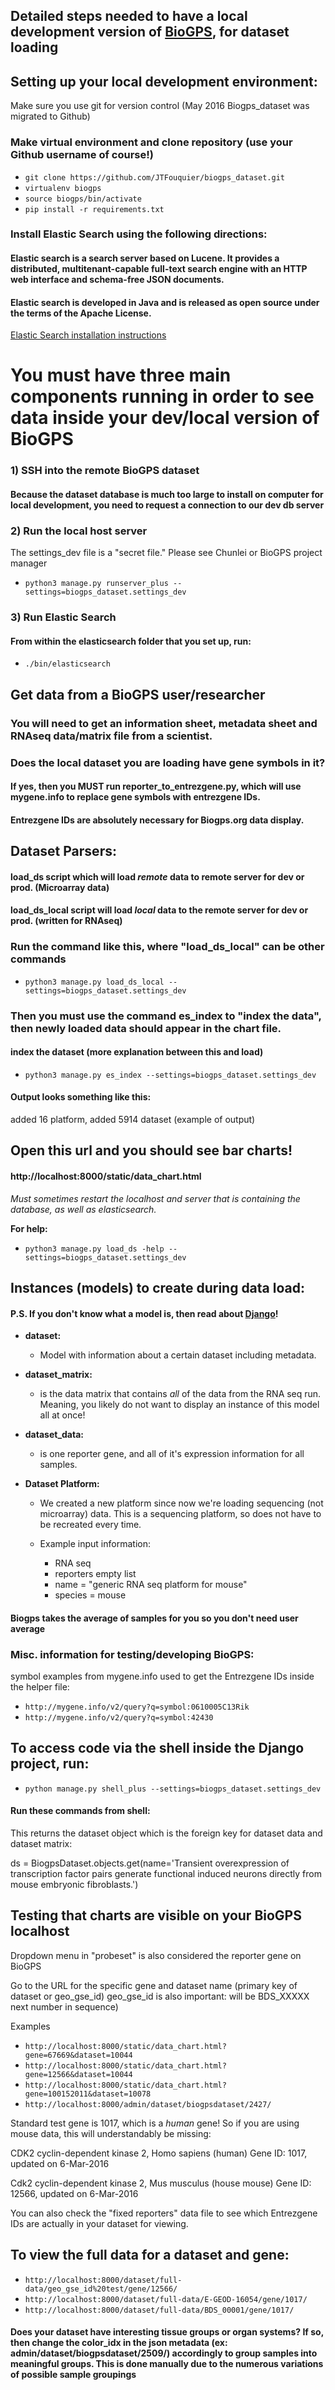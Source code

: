 
## Detailed steps needed to have a local development version of [BioGPS](http://biogps.org/#goto=welcome), for dataset loading


## Setting up your local development environment:

Make sure you use git for version control (May 2016 Biogps_dataset was migrated to Github)

### Make virtual environment and clone repository (use your Github username of course!)

- `git clone https://github.com/JTFouquier/biogps_dataset.git`
- `virtualenv biogps`
- `source biogps/bin/activate`
- `pip install -r requirements.txt`

### Install Elastic Search using the following directions:

#### Elastic search is a search server based on Lucene. It provides a distributed, multitenant-capable full-text search engine with an HTTP web interface and schema-free JSON documents.
#### Elastic search is developed in Java and is released as open source under the terms of the Apache License.

[Elastic Search installation instructions](https://www.astic.co/guide/en/elasticsearch/reference/current/_installation.html)

# You must have three main components running in order to see data inside your dev/local version of BioGPS

### 1) SSH into the remote BioGPS dataset
#### Because the dataset database is much too large to install on computer for local development, you need to request a connection to our dev db server

### 2) Run the local host server

The settings_dev file is a "secret file." Please see Chunlei or BioGPS project manager

- `python3 manage.py runserver_plus --settings=biogps_dataset.settings_dev`

### 3) Run Elastic Search

#### From within the elasticsearch folder that you set up, run:

- `./bin/elasticsearch`

## Get data from a BioGPS user/researcher
### You will need to get an information sheet, metadata sheet and RNAseq data/matrix file from a scientist.

### Does the local dataset you are loading have gene symbols in it?
#### If yes, then you MUST run reporter_to_entrezgene.py, which will use mygene.info to replace gene symbols with entrezgene IDs.

#### Entrezgene IDs are absolutely necessary for Biogps.org data display.

## Dataset Parsers:

#### load_ds script which will load *remote* data to remote server for dev or prod. (Microarray data)
#### load_ds_local script will load *local* data to the remote server for dev or prod. (written for RNAseq)

### Run the command like this, where "load_ds_local" can be other commands

- `python3 manage.py load_ds_local --settings=biogps_dataset.settings_dev`

### Then you must use the command es_index to "index the data", then newly loaded data should appear in the chart file.

#### index the dataset (more explanation between this and load)
- `python3 manage.py es_index --settings=biogps_dataset.settings_dev`

#### Output looks something like this:
added 16 platform, added 5914 dataset (example of output)

## Open this url and you should see bar charts!
#### http://localhost:8000/static/data_chart.html

*Must sometimes restart the localhost and server that is containing the database, as well as elasticsearch.*

**For help:**
- `python3 manage.py load_ds -help --settings=biogps_dataset.settings_dev`

## Instances (models) to create during data load:
#### P.S. If you don't know what a model is, then read about [Django](https://www.djangoproject.com/)!

* **dataset:**
    * Model with information about a certain dataset including metadata.

* **dataset_matrix:**

    * is the data matrix that contains *all* of the data from the RNA seq run. Meaning, you likely do not want to display an instance of this model all at once!

* **dataset_data:**
    * is one reporter gene, and all of it's expression information for all samples.

* **Dataset Platform:**
    * We created a new platform since now we're loading sequencing (not microarray) data.
This is a sequencing platform, so does not have to be recreated every time.

    * Example input information:
        * RNA seq
        * reporters empty list
        * name = "generic RNA seq platform for mouse"
        * species = mouse


#### Biogps takes the average of samples for you so you don't need user average

### Misc. information for testing/developing BioGPS:

symbol examples from mygene.info used to get the Entrezgene IDs inside the helper file:

- `http://mygene.info/v2/query?q=symbol:0610005C13Rik`
- `http://mygene.info/v2/query?q=symbol:42430`

## To access code via the shell inside the Django project, run:
- `python manage.py shell_plus --settings=biogps_dataset.settings_dev`

#### Run these commands from shell:

This returns the dataset object which is the foreign key for dataset data and dataset matrix:

ds = BiogpsDataset.objects.get(name='Transient overexpression of transcription factor pairs generate functional induced neurons directly from mouse embryonic fibroblasts.')


## Testing that charts are visible on your BioGPS localhost

Dropdown menu in "probeset" is also considered the reporter gene on BioGPS

Go to the URL for the specific gene and dataset name (primary key of dataset or geo_gse_id)
geo_gse_id is also important: will be BDS_XXXXX next number in sequence)

Examples
- `http://localhost:8000/static/data_chart.html?gene=67669&dataset=10044`
- `http://localhost:8000/static/data_chart.html?gene=12566&dataset=10044`
- `http://localhost:8000/static/data_chart.html?gene=100152011&dataset=10078`
- `http://localhost:8000/admin/dataset/biogpsdataset/2427/`

Standard test gene is 1017, which is a *human* gene! So if you are using mouse
data, this will understandably be missing:

CDK2 cyclin-dependent kinase 2, Homo sapiens (human)
Gene ID: 1017, updated on 6-Mar-2016

Cdk2 cyclin-dependent kinase 2, Mus musculus (house mouse)
Gene ID: 12566, updated on 6-Mar-2016

You can also check the "fixed reporters" data file to see which Entrezgene IDs are actually in your dataset for
viewing.

## To view the full data for a dataset and gene:
- `http://localhost:8000/dataset/full-data/geo_gse_id%20test/gene/12566/`
- `http://localhost:8000/dataset/full-data/E-GEOD-16054/gene/1017/`
- `http://localhost:8000/dataset/full-data/BDS_00001/gene/1017/`

#### Does your dataset have interesting tissue groups or organ systems? If so, then change the color_idx in the json metadata (ex: admin/dataset/biogpsdataset/2509/) accordingly to group samples into meaningful groups. This is done manually due to the numerous variations of possible sample groupings
